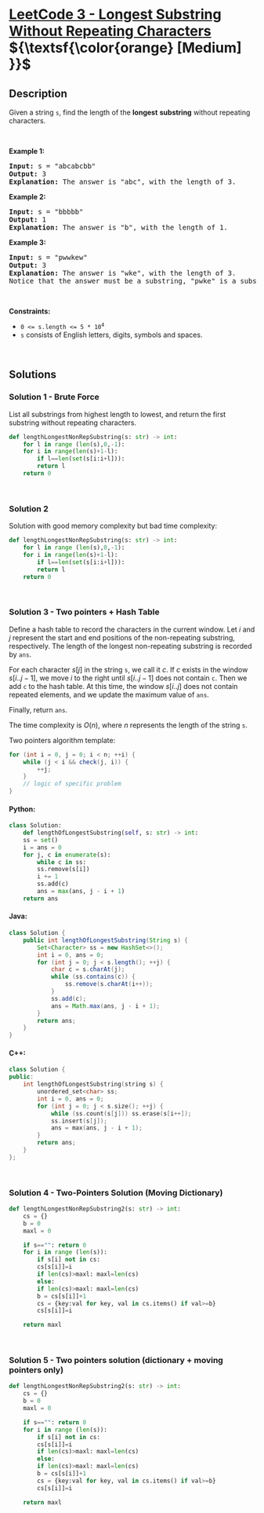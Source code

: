 # [LeetCode 3 - Longest Substring Without Repeating Characters](https://leetcode.com/problems/longest-substring-without-repeating-characters)         ${\textsf{\color{orange} [Medium] }}$


## Description

<p>Given a string <code>s</code>, find the length of the <strong>longest</strong> <span data-keyword="substring-nonempty"><strong>substring</strong></span> without repeating characters.</p>

<p>&nbsp;</p>
<p><strong class="example">Example 1:</strong></p>

<pre>
<strong>Input:</strong> s = &quot;abcabcbb&quot;
<strong>Output:</strong> 3
<strong>Explanation:</strong> The answer is &quot;abc&quot;, with the length of 3.
</pre>

<p><strong class="example">Example 2:</strong></p>

<pre>
<strong>Input:</strong> s = &quot;bbbbb&quot;
<strong>Output:</strong> 1
<strong>Explanation:</strong> The answer is &quot;b&quot;, with the length of 1.
</pre>

<p><strong class="example">Example 3:</strong></p>

<pre>
<strong>Input:</strong> s = &quot;pwwkew&quot;
<strong>Output:</strong> 3
<strong>Explanation:</strong> The answer is &quot;wke&quot;, with the length of 3.
Notice that the answer must be a substring, &quot;pwke&quot; is a subsequence and not a substring.
</pre>

<p>&nbsp;</p>
<p><strong>Constraints:</strong></p>

<ul>
	<li><code>0 &lt;= s.length &lt;= 5 * 10<sup>4</sup></code></li>
	<li><code>s</code> consists of English letters, digits, symbols and spaces.</li>
</ul>

<br/>

## Solutions

### Solution 1 - Brute Force
List all substrings from highest length to lowest, and return the first substring without repeating characters.
<!-- tabs:start -->
```python
def lengthLongestNonRepSubstring(s: str) -> int:
    for l in range (len(s),0,-1):
	for i in range(len(s)+1-l):  
	    if l==len(set(s[i:i+l])):
		return l
    return 0
```
<!-- tabs:end -->

<br/>

### Solution 2
Solution with good memory complexity but bad time complexity:

<!-- tabs:start -->
```python
def lengthLongestNonRepSubstring(s: str) -> int:
    for l in range (len(s),0,-1):
	for i in range(len(s)+1-l):  
	    if l==len(set(s[i:i+l])):
		return l
    return 0
```
<!-- tabs:end -->


<br/>

### Solution 3 - Two pointers + Hash Table

Define a hash table to record the characters in the current window. Let $i$ and $j$ represent the start and end positions of the non-repeating substring, respectively. The length of the longest non-repeating substring is recorded by `ans`.

For each character $s[j]$ in the string `s`, we call it $c$. If $c$ exists in the window $s[i..j-1]$, we move $i$ to the right until $s[i..j-1]$ does not contain `c`. Then we add `c` to the hash table. At this time, the window $s[i..j]$ does not contain repeated elements, and we update the maximum value of `ans`.

Finally, return `ans`.

The time complexity is $O(n)$, where $n$ represents the length of the string `s`.

Two pointers algorithm template:

```java
for (int i = 0, j = 0; i < n; ++i) {
    while (j < i && check(j, i)) {
        ++j;
    }
    // logic of specific problem
}
```

<!-- tabs:start -->

#### Python:
```python
class Solution:
	def lengthOfLongestSubstring(self, s: str) -> int:
	ss = set()
	i = ans = 0
	for j, c in enumerate(s):
	    while c in ss:
		ss.remove(s[i])
		i += 1
	    ss.add(c)
	    ans = max(ans, j - i + 1)
	return ans
```

#### Java:
```java
class Solution {
    public int lengthOfLongestSubstring(String s) {
        Set<Character> ss = new HashSet<>();
        int i = 0, ans = 0;
        for (int j = 0; j < s.length(); ++j) {
            char c = s.charAt(j);
            while (ss.contains(c)) {
                ss.remove(s.charAt(i++));
            }
            ss.add(c);
            ans = Math.max(ans, j - i + 1);
        }
        return ans;
    }
}
```
#### C++:
```cpp
class Solution {
public:
    int lengthOfLongestSubstring(string s) {
        unordered_set<char> ss;
        int i = 0, ans = 0;
        for (int j = 0; j < s.size(); ++j) {
            while (ss.count(s[j])) ss.erase(s[i++]);
            ss.insert(s[j]);
            ans = max(ans, j - i + 1);
        }
        return ans;
    }
};
```

<!-- tabs:end -->


<br/>

### Solution 4 - Two-Pointers Solution (Moving Dictionary)

<!-- tabs:start -->

```python
def lengthLongestNonRepSubstring2(s: str) -> int:
	cs = {}
	b = 0
	maxl = 0

	if s=="": return 0
	for i in range (len(s)):
	    if s[i] not in cs:
		cs[s[i]]=i
		if len(cs)>maxl: maxl=len(cs)
	    else:
		if len(cs)>maxl: maxl=len(cs)
		b = cs[s[i]]+1
		cs = {key:val for key, val in cs.items() if val>=b}
		cs[s[i]]=i

	return maxl
```

<!-- tabs:end -->


<br/>

### Solution 5 - Two pointers solution (dictionary + moving pointers only)

<!-- tabs:start -->

```python
def lengthLongestNonRepSubstring2(s: str) -> int:
	cs = {}
	b = 0
	maxl = 0

	if s=="": return 0
	for i in range (len(s)):
	    if s[i] not in cs:
		cs[s[i]]=i
		if len(cs)>maxl: maxl=len(cs)
	    else:
		if len(cs)>maxl: maxl=len(cs)
		b = cs[s[i]]+1
		cs = {key:val for key, val in cs.items() if val>=b}
		cs[s[i]]=i

	return maxl
```

<!-- tabs:end -->



<!-- end -->
